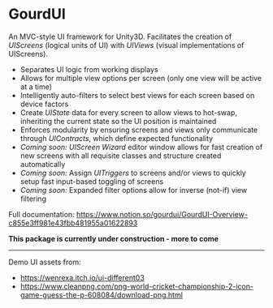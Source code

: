 # GourdUI
An MVC-style UI framework for Unity3D. Facilitates the creation of *UIScreens* (logical units of UI) with *UIViews* (visual implementations of UIScreens).

- Separates UI logic from working displays
- Allows for multiple view options per screen (only one view will be active at a time)
- Intelligently auto-filters to select best views for each screen based on device factors
- Create *UIState* data for every screen to allow views to hot-swap, inheriting the current state so the UI position is maintained
- Enforces modularity by ensuring screens and views only communicate through *UIContracts*, which define expected functionality
- *Coming soon:* *UIScreen Wizard* editor window allows for fast creation of new screens with all requisite classes and structure created automatically
- *Coming soon:* Assign *UITriggers* to screens and/or views to quickly setup fast input-based toggling of screens
- *Coming soon:* Expanded filter options allow for inverse (not-if) view filtering


Full documentation: https://www.notion.so/gourdui/GourdUI-Overview-c855e3ff981e43fbb481955a01622893

**This package is currently under construction - more to come**


---


Demo UI assets from:
- https://wenrexa.itch.io/ui-different03
- https://www.cleanpng.com/png-world-cricket-championship-2-icon-game-guess-the-p-608084/download-png.html
